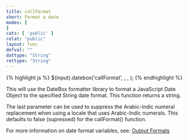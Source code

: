 ```yaml
---
title: callFormat
short: Format a date
modes: [
]
cats: [ 'public' ]
relat: "public"
layout: func
defval: ""
dattype: "String"
rettype: "String"
---
```


{% highlight js %}
$(input).datebox('callFormat', <String format>, <Date Object>, <Allow Arabic-Indic Numerals>);
{% endhighlight %}

This will use the DateBox formatter library to format a JavaScript Date Object to
the specified String date format. This function returns a string.

The last parameter can be used to suppress the Arabic-Indic numeral replacement when using a 
locale that uses Arabic-Indic numerals. This defaults to false (supressed) for the callFormat() function.

For more information on date format variables, see: [Output Formats]({{site.basesite}}doc/3-3-output/)
